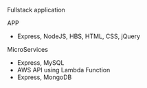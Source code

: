 Fullstack application

APP
 -  Express, NodeJS, HBS, HTML, CSS, jQuery

MicroServices
 -  Express, MySQL
 -  AWS API using Lambda Function
 -  Express, MongoDB
